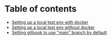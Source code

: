 # Table of contents

* [Setting up a local test env with docker](README.md)
* [Setting up a local test env without docker](without-docker.md)
* [Setting gitbook to use "main" branch by default](setting-gitbook-to-use-main-branch-by-default.md)

